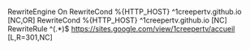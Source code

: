 RewriteEngine On
RewriteCond %{HTTP_HOST} ^1creepertv.github.io [NC,OR]
RewriteCond %{HTTP_HOST} ^1creepertv.github.io [NC]
RewriteRule ^(.*)$ https://sites.google.com/view/1creepertv/accueil [L,R=301,NC]
